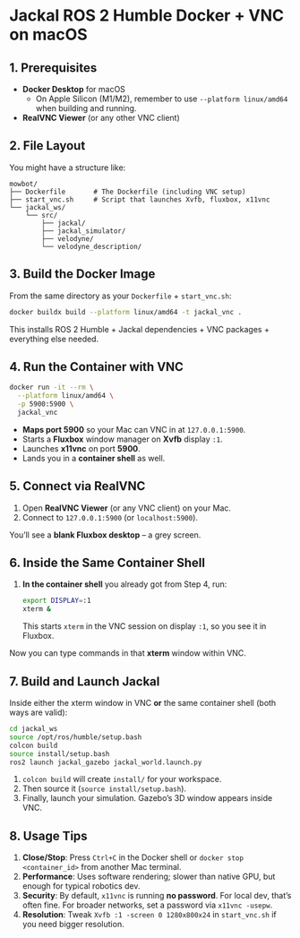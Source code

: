 # Jackal ROS 2 Humble Docker + VNC on macOS

## 1. Prerequisites

- **Docker Desktop** for macOS  
  - On Apple Silicon (M1/M2), remember to use `--platform linux/amd64` when building and running.
- **RealVNC Viewer** (or any other VNC client)

## 2. File Layout

You might have a structure like:

```
mowbot/
├── Dockerfile       # The Dockerfile (including VNC setup)
├── start_vnc.sh     # Script that launches Xvfb, fluxbox, x11vnc
└── jackal_ws/
    └── src/
        ├── jackal/
        ├── jackal_simulator/
        ├── velodyne/
        └── velodyne_description/
```

## 3. Build the Docker Image

From the same directory as your `Dockerfile` + `start_vnc.sh`:

```bash
docker buildx build --platform linux/amd64 -t jackal_vnc .
```

This installs ROS 2 Humble + Jackal dependencies + VNC packages + everything else needed.

## 4. Run the Container with VNC

```bash
docker run -it --rm \
  --platform linux/amd64 \
  -p 5900:5900 \
  jackal_vnc
```

- **Maps port 5900** so your Mac can VNC in at `127.0.0.1:5900`.
- Starts a **Fluxbox** window manager on **Xvfb** display `:1`.
- Launches **x11vnc** on port **5900**.
- Lands you in a **container shell** as well.

## 5. Connect via RealVNC

1. Open **RealVNC Viewer** (or any VNC client) on your Mac.
2. Connect to `127.0.0.1:5900` (or `localhost:5900`).

You’ll see a **blank Fluxbox desktop** – a grey screen.

## 6. Inside the Same Container Shell

1. **In the container shell** you already got from Step 4, run:
   ```bash
   export DISPLAY=:1
   xterm &
   ```
   This starts `xterm` in the VNC session on display `:1`, so you see it in Fluxbox.

Now you can type commands in that **xterm** window within VNC.

## 7. Build and Launch Jackal

Inside either the xterm window in VNC **or** the same container shell (both ways are valid):

```bash
cd jackal_ws
source /opt/ros/humble/setup.bash
colcon build
source install/setup.bash
ros2 launch jackal_gazebo jackal_world.launch.py
```

1. `colcon build` will create `install/` for your workspace.
2. Then source it (`source install/setup.bash`).
3. Finally, launch your simulation. Gazebo’s 3D window appears inside VNC.

## 8. Usage Tips

1. **Close/Stop**: Press `Ctrl+C` in the Docker shell or `docker stop <container_id>` from another Mac terminal.
2. **Performance**: Uses software rendering; slower than native GPU, but enough for typical robotics dev.
3. **Security**: By default, `x11vnc` is running **no password**. For local dev, that’s often fine. For broader networks, set a password via `x11vnc -usepw`.
4. **Resolution**: Tweak `Xvfb :1 -screen 0 1280x800x24` in `start_vnc.sh` if you need bigger resolution.
